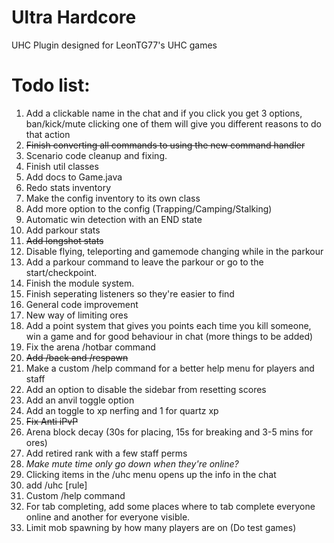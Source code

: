 # Ultra Hardcore
UHC Plugin designed for LeonTG77's UHC games

# Todo list:
1. Add a clickable name in the chat and if you click you get 3 options, ban/kick/mute clicking one of them will give you different reasons to do that action
2. ~~Finish converting all commands to using the new command handler~~
3. Scenario code cleanup and fixing.
4. Finish util classes
5. Add docs to Game.java
6. Redo stats inventory
7. Make the config inventory to its own class
8. Add more option to the config (Trapping/Camping/Stalking)
9. Automatic win detection with an END state
10. Add parkour stats
11. ~~Add longshot stats~~
12. Disable flying, teleporting and gamemode changing while in the parkour
13. Add a parkour command to leave the parkour or go to the start/checkpoint.
14. Finish the module system.
15. Finish seperating listeners so they're easier to find
16. General code improvement
17. New way of limiting ores
18. Add a point system that gives you points each time you kill someone, win a game and for good behaviour in chat (more things to be added)
19. Fix the arena /hotbar command
20. ~~Add /back and /respawn <player>~~
21. Make a custom /help command for a better help menu for players and staff
22. Add an option to disable the sidebar from resetting scores
23. Add an anvil toggle option
24. Add an toggle to xp nerfing and 1 for quartz xp
25. ~~Fix Anti iPvP~~
26. Arena block decay (30s for placing, 15s for breaking and 3-5 mins for ores)
27. Add retired rank with a few staff perms
28. *Make mute time only go down when they're online?*
29. Clicking items in the /uhc menu opens up the info in the chat
30. add /uhc [rule]
31. Custom /help command
32. For tab completing, add some places where to tab complete everyone online and another for everyone visible.
33. Limit mob spawning by how many players are on (Do test games)
